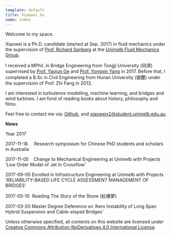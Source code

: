 ```yaml
---
template: default
title: Xiaowei Xu 
name: index
---
```

Welcome to my space. 

Xiaowei is a Ph.D. candidate (started at Sep. 2017) in fluid mechanics under the supervision of [Prof. Richard Sanberg](https://findanexpert.unimelb.edu.au/profile/742813-richard-sandberg) at the [Unimelb Fluid Mechanics Group](https://fluids.eng.unimelb.edu.au/).

I received a MPhil. in Bridge Engineering from Tongji University (同濟) supervised by [Prof. Yaojun Ge](https://bridge.tongji.edu.cn/Data/View/279) and [Prof. Yongxin Yang](https://bridge.tongji.edu.cn/Data/View/285) in 2017. Before that, I completed a B.Sc in Civil Engineering from Hunan University (嶽麓) under the supervision of Prof. Zhi Fang in 2013.

I am interested in turbulence modelling, machine learning, and bridges and wind turbines. I am fond of reading books about history, philosophy and films. 

Feel free to contact me via:
[Github](https://github.com/shiyuent), and xiaoweix2@student.unimelb.edu.au.


**News**

Year 2017

2017-11-18     Research symposium for Chinese PhD students and scholars in Australia

2017-11-05    Change to Mechanical Engineering at Unimelb with Projects ‘Low Order Model of Jet In Crossflow’

2017-09-05 Enrolled in Infrastructure Engineering at Unimelb with Projects ‘RELIABILITY-BASED LIFE CYCLE ASSESSMENT MANAGEMENT OF BRIDGES’

2017-05-10  Reading The Story of the Stone (紅樓夢)

2017-03-20 Master Degree Deference on ‘Aero Instability of Long Span Hybrid Suspension and Cable-stayed Bridges’ 


Unless otherwise specified, all contents on this website are licensed under [Creative Commons Attribution-NoDerivatives 4.0 International License](https://creativecommons.org/licenses/by-nd/4.0/).
